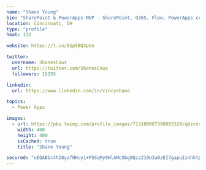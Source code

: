 ```yaml
---
name: "Shane Young"
bio: "SharePoint & PowerApps MVP - SharePoint, O365, Flow, PowerApps consulting? @PowerApps911 | Pure Snark? You found it."
location: Cincinnati, OH
type: "profile"
heat: 112

website: https://t.co/91p5BQ3pUe

twitter:
  username: ShanesCows
  url: https://twitter.com/ShanesCows
  followers: 15355

linkedin:
  url: https://www.linkedin.com/in/cincyshane

topics:
  - Power Apps

images:
  - url: https://pbs.twimg.com/profile_images/713100007398883329/qUzvsvQ3_400x400.jpg
    width: 400
    height: 400
    isCached: true
    title: "Shane Young"

secured: "uEQABbc4h28yafNHuyi+P5SqMy9HlAMcObg0QzzZ19U3a0zEI7gapuIznhktpUNJgpnPBnxNTqn4K7kxWao/t7y1PjibDhI4qDZN1QDiQbYrKzf9CkS3B8kiDsM25Ssvz4BAX/Pp8yiMrL2cz6pVs2oUnmTudSznJQjPyEWGJwNCbj6UYMS6/vayoGGsxvnC0dAI953qYMGMnas2klHKIAz5mtTNx9ex33kP/y+SOrzNzADr8+reRqwiatsYjgiY2AL+6uk0MTEus547m/Uw+HsK5nGNDZp9IYsKx4rmXLfSYHjzyt0lGKIT5qCNwN3wLHyRLiOUYloo4RQVrn1v6eRJIpggqljRjpmiw5DRlzahcKe8rHLtZsmo4bIjOXAzqqjZdc1mlIDyYg6euBm5kreDBNPGvkTIv4QJ3JSP32U=;Ud/7V7WNwX7oDnTyZdwtSA=="
---
```


